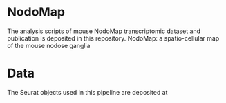 # NodoMap

The analysis scripts of mouse NodoMap transcriptomic dataset and publication is deposited in this repository.
NodoMap: a spatio-cellular map of the mouse nodose ganglia

# Data
The Seurat objects used in this pipeline are deposited at 

